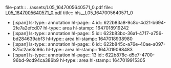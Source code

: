 file-path:: ../assets/L05_1647005640571_0.pdf
file:: [L05_1647005640571_0.pdf](../assets/L05_1647005640571_0.pdf)
title:: hls__L05_1647005640571_0

- [:span]
  ls-type:: annotation
  hl-page:: 4
  id:: 622b83a8-9c8c-4d21-b694-2fe7a2efcd07
  hl-type:: area
  hl-stamp:: 1647018919242
- [:span]
  ls-type:: annotation
  hl-page:: 5
  id:: 622b83bc-36a1-4717-a756-bd284639abf3
  hl-type:: area
  hl-stamp:: 1647018938980
- [:span]
  ls-type:: annotation
  hl-page:: 6
  id:: 622b845c-a76e-40ae-a097-875c2ae3c96c
  hl-type:: area
  hl-stamp:: 1647019098483
- [:span]
  ls-type:: annotation
  hl-page:: 13
  id:: 622b878c-d5e7-4700-96bd-9cd94ca386b9
  hl-type:: area
  hl-stamp:: 1647019915305